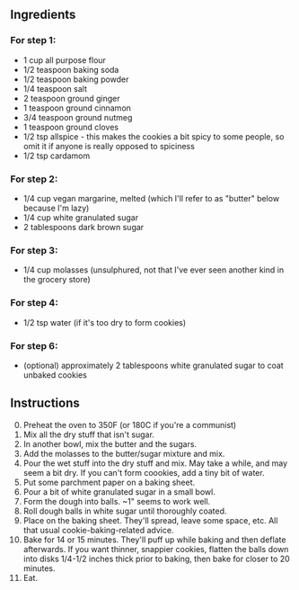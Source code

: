 ## Ingredients

### For step 1:

* 1 cup all purpose flour
* 1/2 teaspoon baking soda
* 1/2 teaspoon baking powder
* 1/4 teaspoon salt
* 2 teaspoon ground ginger
* 1 teaspoon ground cinnamon
* 3/4 teaspoon ground nutmeg
* 1 teaspoon ground cloves
* 1/2 tsp allspice - this makes the cookies a bit spicy to some people, so omit it if anyone is really opposed to spiciness
* 1/2 tsp cardamom

### For step 2:

* 1/4 cup vegan margarine, melted (which I'll refer to as "butter" below because I'm lazy)
* 1/4 cup white granulated sugar
* 2 tablespoons dark brown sugar

### For step 3:

* 1/4 cup molasses (unsulphured, not that I've ever seen another kind in the grocery store)

### For step 4:
* 1/2 tsp water (if it's too dry to form cookies)

### For step 6:

* (optional) approximately 2 tablespoons white granulated sugar to coat unbaked cookies

## Instructions

0. Preheat the oven to 350F (or 180C if you're a communist)
1. Mix all the dry stuff that isn't sugar.
2. In another bowl, mix the butter and the sugars.
3. Add the molasses to the butter/sugar mixture and mix.
4. Pour the wet stuff into the dry stuff and mix.  May take a while, and may seem a bit dry. If you can't form coookies, add a tiny bit of water.
5. Put some parchment paper on a baking sheet.
6. Pour a bit of white granulated sugar in a small bowl.
7. Form the dough into balls.  ~1" seems to work well.
8. Roll dough balls in white sugar until thoroughly coated.
9. Place on the baking sheet.  They'll spread, leave some space, etc.  All that usual cookie-baking-related advice.
10. Bake for 14 or 15 minutes.  They'll puff up while baking and then deflate afterwards. If you want thinner, snappier cookies, flatten the balls down into disks 1/4-1/2 inches thick prior to baking, then bake for closer to 20 minutes.
11. Eat.
